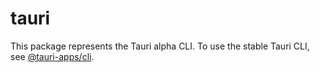 # tauri

This package represents the Tauri alpha CLI. To use the stable Tauri CLI, see [@tauri-apps/cli](https://www.npmjs.com/package/@tauri-apps/cli).
